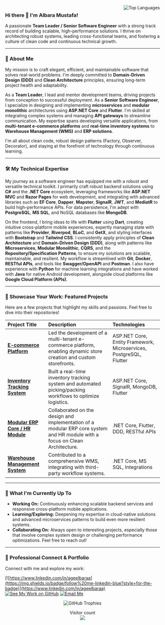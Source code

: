 <img align="right" src="https://github-readme-stats.vercel.app/api/top-langs/?username=ageelbaraa&layout=compact&theme=synthwave&hide_border=true" alt="Top Languages" />

### Hi there 👋 I'm Albara Mustafa!

A passionate **Team Leader / Senior Software Engineer** with a strong track record of building scalable, high-performance solutions. I thrive on architecting robust systems, leading cross-functional teams, and fostering a culture of clean code and continuous technical growth.

---

### 🚀 About Me

My mission is to craft elegant, efficient, and maintainable software that solves real-world problems. I'm deeply committed to **Domain-Driven Design (DDD)** and **Clean Architecture** principles, ensuring long-term project health and adaptability.

As a **Team Leader**, I lead and mentor development teams, driving projects from conception to successful deployment. As a **Senior Software Engineer**, I specialize in designing and implementing **microservices** and **modular monolithic** architectures using **ASP.NET Core** and **Flutter**. I'm skilled at integrating complex systems and managing **API gateways** to streamline communication. My expertise spans developing versatile applications, from **multi-tenant e-commerce platforms** and **real-time inventory systems** to **Warehouse Management (WMS)** and **ERP solutions**.

I'm all about clean code, robust design patterns (Factory, Observer, Decorator), and staying at the forefront of technology through continuous learning.

---

### 🛠️ My Technical Expertise

My journey as a software engineer has equipped me with a robust and versatile technical toolkit. I primarily craft robust backend solutions using **C#** and the **.NET Core** ecosystem, leveraging frameworks like **ASP.NET MVC** and **Razor Pages** for web development, and integrating with advanced libraries such as **EF Core**, **Dapper**, **Mapster**, **SignalR**, **JWT**, and **MediatR** to build high-performance APIs. For data persistence, I'm adept with **PostgreSQL**, **MS SQL**, and NoSQL databases like **MongoDB**.

On the frontend, I bring ideas to life with **Flutter** using **Dart**, creating intuitive cross-platform mobile experiences, expertly managing state with patterns like **Provider**, **Riverpod**, **BLoC**, and **GetX**, and styling interfaces with **Bootstrap** and **Tailwind CSS**. I consistently apply principles of **Clean Architecture** and **Domain-Driven Design (DDD)**, along with patterns like **Microservices**, **Modular Monolithic**, **CQRS**, and the **Repository/Specification Patterns**, to ensure my solutions are scalable, maintainable, and resilient. My workflow is streamlined with **Git**, **Docker**, **RESTful APIs**, and tools like **Swagger/OpenAPI** and **Postman**. I also have experience with **Python** for machine learning integrations and have worked with **Java** for native Android development, alongside cloud platforms like **Google Cloud Platform (APIs)**.

---

### 🌟 Showcase Your Work: Featured Projects

Here are a few projects that highlight my skills and passions. Feel free to dive into their repositories!

| Project Title | Description | Technologies |
| :------------ | :---------- | :----------- |
| [**E-commerce Platform**](LINK_TO_REPO_1) | Led the development of a multi-tenant e-commerce platform, enabling dynamic store creation and custom storefronts. | ASP.NET Core, Entity Framework, Microservices, PostgreSQL, Flutter |
| [**Inventory Tracking System**](LINK_TO_REPO_2) | Built a real-time inventory tracking system and automated picking/packing workflows to optimize logistics. | ASP.NET Core, SignalR, MongoDB, Flutter |
| [**Modular ERP Core / HR Module**](LINK_TO_REPO_3) | Collaborated on the design and implementation of a modular ERP core system and HR module with a focus on Clean Architecture. | .NET Core, Flutter, DDD, RESTful APIs |
| [**Warehouse Management System**](LINK_TO_REPO_4) | Contributed to a comprehensive WMS, integrating with third-party workflow systems. | .NET Core, MS SQL, Integrations |
---

### 🌱 What I'm Currently Up To

* **Working On:** Continuously enhancing scalable backend services and responsive cross-platform mobile applications.
* **Learning/Exploring:** Deepening my expertise in cloud-native solutions and advanced microservices patterns to build even more resilient systems.
* **Collaborating On:** Always open to interesting projects, especially those that involve complex system design or challenging performance optimizations. Feel free to reach out!

---

### 💼 Professional Connect & Portfolio

Connect with me and explore my work:

[![https://www.linkedin.com/in/ageelbaraa](https://img.shields.io/badge/follow%20me-linkedin-blue?style=for-the-badge)](https://www.linkedin.com/in/ageelbaraa)
[![See My Work on GitHub](https://img.shields.io/badge/See-MyWork-blue?style=for-the-badge)](https://github.com/aqeelbaraa)
[![Email Me](https://img.shields.io/static/v1?label=email&message=me&color=red&logo=gmail&style=for-the-badge&logoColor=white)](mailto:ageelbaraa@gmail.com)
<p align="center">
  <img src="https://github-profile-trophy.vercel.app/?username=aqeelbaraa&theme=discord&no-frame=true&no-bg=true" alt="GitHub Trophies" />
</p>

<p align="center">
  Visitor count<br>
  <img src="https://profile-counter.glitch.me/aqeelbaraa/count.svg" />
</p>
